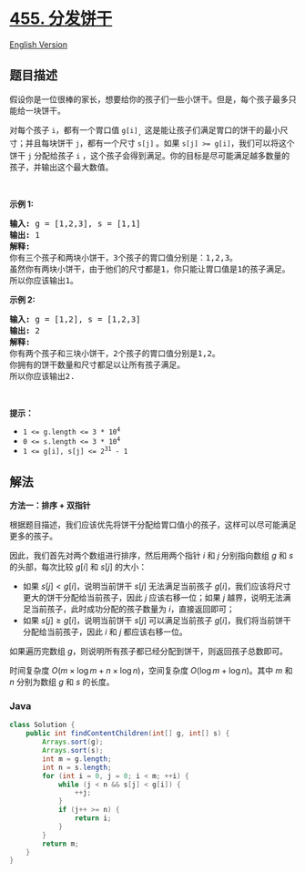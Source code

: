 # [455. 分发饼干](https://leetcode.cn/problems/assign-cookies)

[English Version](/solution/0400-0499/0455.Assign%20Cookies/README_EN.md)

## 题目描述

<p>假设你是一位很棒的家长，想要给你的孩子们一些小饼干。但是，每个孩子最多只能给一块饼干。</p>

<p>对每个孩子 <code>i</code>，都有一个胃口值 <code>g[i]</code><sub>，</sub>这是能让孩子们满足胃口的饼干的最小尺寸；并且每块饼干 <code>j</code>，都有一个尺寸 <code>s[j]</code><sub> </sub>。如果 <code>s[j] >= g[i]</code>，我们可以将这个饼干 <code>j</code> 分配给孩子 <code>i</code> ，这个孩子会得到满足。你的目标是尽可能满足越多数量的孩子，并输出这个最大数值。</p>
 

<p><strong>示例 1:</strong></p>

<pre>
<strong>输入:</strong> g = [1,2,3], s = [1,1]
<strong>输出:</strong> 1
<strong>解释:</strong> 
你有三个孩子和两块小饼干，3个孩子的胃口值分别是：1,2,3。
虽然你有两块小饼干，由于他们的尺寸都是1，你只能让胃口值是1的孩子满足。
所以你应该输出1。
</pre>

<p><strong>示例 2:</strong></p>

<pre>
<strong>输入:</strong> g = [1,2], s = [1,2,3]
<strong>输出:</strong> 2
<strong>解释:</strong> 
你有两个孩子和三块小饼干，2个孩子的胃口值分别是1,2。
你拥有的饼干数量和尺寸都足以让所有孩子满足。
所以你应该输出2.
</pre>

<p> </p>

<p><strong>提示：</strong></p>

<ul>
	<li><code>1 <= g.length <= 3 * 10<sup>4</sup></code></li>
	<li><code>0 <= s.length <= 3 * 10<sup>4</sup></code></li>
	<li><code>1 <= g[i], s[j] <= 2<sup>31</sup> - 1</code></li>
</ul>

## 解法

**方法一：排序 + 双指针**

根据题目描述，我们应该优先将饼干分配给胃口值小的孩子，这样可以尽可能满足更多的孩子。

因此，我们首先对两个数组进行排序，然后用两个指针 $i$ 和 $j$ 分别指向数组 $g$ 和 $s$ 的头部，每次比较 $g[i]$ 和 $s[j]$ 的大小：

-   如果 $s[j] \lt g[i]$，说明当前饼干 $s[j]$ 无法满足当前孩子 $g[i]$，我们应该将尺寸更大的饼干分配给当前孩子，因此 $j$ 应该右移一位；如果 $j$ 越界，说明无法满足当前孩子，此时成功分配的孩子数量为 $i$，直接返回即可；
-   如果 $s[j] \ge g[i]$，说明当前饼干 $s[j]$ 可以满足当前孩子 $g[i]$，我们将当前饼干分配给当前孩子，因此 $i$ 和 $j$ 都应该右移一位。

如果遍历完数组 $g$，则说明所有孩子都已经分配到饼干，则返回孩子总数即可。

时间复杂度 $O(m \times \log m + n \times \log n)$，空间复杂度 $O(\log m + \log n)$。其中 $m$ 和 $n$ 分别为数组 $g$ 和 $s$ 的长度。

### **Java**

```java
class Solution {
    public int findContentChildren(int[] g, int[] s) {
        Arrays.sort(g);
        Arrays.sort(s);
        int m = g.length;
        int n = s.length;
        for (int i = 0, j = 0; i < m; ++i) {
            while (j < n && s[j] < g[i]) {
                ++j;
            }
            if (j++ >= n) {
                return i;
            }
        }
        return m;
    }
}
```
